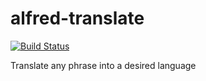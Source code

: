 # alfred-translate
[![Build Status](https://travis-ci.org/brighthero/alfred-translate.svg?branch=master)](https://travis-ci.org/brighthero/alfred-translate)

Translate any phrase into a desired language
